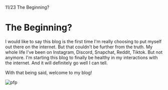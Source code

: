11/23
The Beginning?

# The Beginning?

I would like to say this blog is the first time I'm really choosing to put myself out there on the internet. But that couldn't be further from the truth. My whole life I've been on Instagram, Discord, Snapchat, Reddit, Tiktok. But not anymore. I'm starting this blog to finally be healthy in my interactions with the internet. And it will definitely go well I can tell.

With that being said, welcome to my blog!

![pfp](/images/pfp.jpg)
